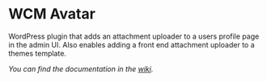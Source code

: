 # WCM Avatar

WordPress plugin that adds an attachment uploader to a users profile
page in the admin UI. Also enables adding a front end attachment uploader
to a themes template.

_You can find the documentation in the [wiki](../../wiki)._
